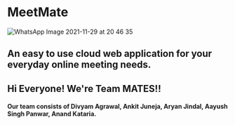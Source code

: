 # MeetMate
![WhatsApp Image 2021-11-29 at 20 46 35](https://user-images.githubusercontent.com/83166347/143893948-9ba5eecd-904c-44b1-9777-442319b33970.jpeg)

## An easy to use cloud web application for your everyday online meeting needs.
 
## Hi Everyone! We're Team MATES!!
#### Our team consists of Divyam Agrawal, Ankit Juneja, Aryan Jindal, Aayush Singh Panwar, Anand Kataria.






